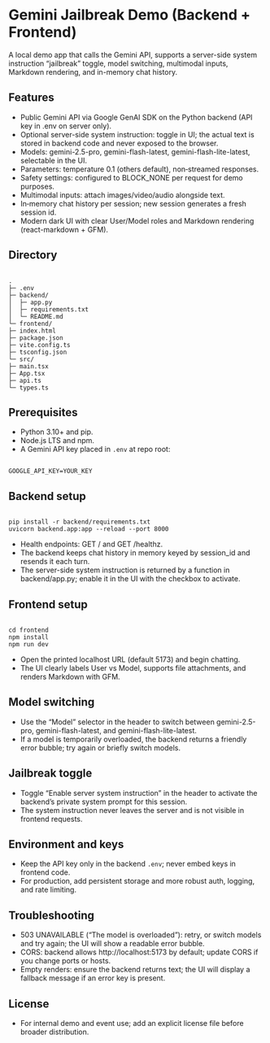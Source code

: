 # Gemini Jailbreak Demo (Backend + Frontend)

A local demo app that calls the Gemini API, supports a server-side system instruction “jailbreak” toggle, model switching, multimodal inputs, Markdown rendering, and in-memory chat history.

## Features
- Public Gemini API via Google GenAI SDK on the Python backend (API key in .env on server only).  
- Optional server-side system instruction: toggle in UI; the actual text is stored in backend code and never exposed to the browser.  
- Models: gemini-2.5-pro, gemini-flash-latest, gemini-flash-lite-latest, selectable in the UI.  
- Parameters: temperature 0.1 (others default), non‑streamed responses.  
- Safety settings: configured to BLOCK_NONE per request for demo purposes.  
- Multimodal inputs: attach images/video/audio alongside text.  
- In‑memory chat history per session; new session generates a fresh session id.  
- Modern dark UI with clear User/Model roles and Markdown rendering (react-markdown + GFM).

## Directory
```

.
├─ .env
├─ backend/
│  ├─ app.py
│  ├─ requirements.txt
│  └─ README.md
└─ frontend/
├─ index.html
├─ package.json
├─ vite.config.ts
├─ tsconfig.json
└─ src/
├─ main.tsx
├─ App.tsx
├─ api.ts
└─ types.ts

```

## Prerequisites
- Python 3.10+ and pip.  
- Node.js LTS and npm.  
- A Gemini API key placed in `.env` at repo root:
```

GOOGLE_API_KEY=YOUR_KEY

```

## Backend setup
```

pip install -r backend/requirements.txt
uvicorn backend.app:app --reload --port 8000

```
- Health endpoints: GET / and GET /healthz.  
- The backend keeps chat history in memory keyed by session_id and resends it each turn.  
- The server-side system instruction is returned by a function in backend/app.py; enable it in the UI with the checkbox to activate.

## Frontend setup
```

cd frontend
npm install
npm run dev

```
- Open the printed localhost URL (default 5173) and begin chatting.  
- The UI clearly labels User vs Model, supports file attachments, and renders Markdown with GFM.

## Model switching
- Use the “Model” selector in the header to switch between gemini-2.5-pro, gemini-flash-latest, and gemini-flash-lite-latest.  
- If a model is temporarily overloaded, the backend returns a friendly error bubble; try again or briefly switch models.

## Jailbreak toggle
- Toggle “Enable server system instruction” in the header to activate the backend’s private system prompt for this session.  
- The system instruction never leaves the server and is not visible in frontend requests.

## Environment and keys
- Keep the API key only in the backend `.env`; never embed keys in frontend code.  
- For production, add persistent storage and more robust auth, logging, and rate limiting.

## Troubleshooting
- 503 UNAVAILABLE (“The model is overloaded”): retry, or switch models and try again; the UI will show a readable error bubble.  
- CORS: backend allows http://localhost:5173 by default; update CORS if you change ports or hosts.  
- Empty renders: ensure the backend returns text; the UI will display a fallback message if an error key is present.

## License
- For internal demo and event use; add an explicit license file before broader distribution.
